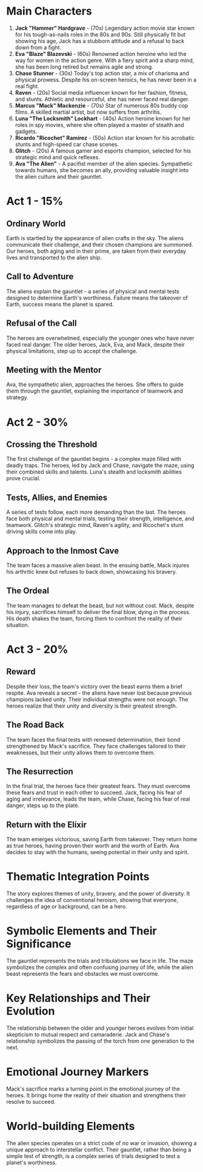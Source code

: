 # Main Characters

1. **Jack "Hammer" Hardgrave** - (70s) Legendary action movie star known for his tough-as-nails roles in the 80s and 90s. Still physically fit but showing his age, Jack has a stubborn attitude and a refusal to back down from a fight.
2. **Eva "Blaze" Blazevski** - (60s) Renowned action heroine who led the way for women in the action genre. With a fiery spirit and a sharp mind, she has been long retired but remains agile and strong.
3. **Chase Stunner** - (30s) Today's top action star, a mix of charisma and physical prowess. Despite his on-screen heroics, he has never been in a real fight.
4. **Raven** - (20s) Social media influencer known for her fashion, fitness, and stunts. Athletic and resourceful, she has never faced real danger.
5. **Marcus "Mack" Mackenzie** - (70s) Star of numerous 80s buddy cop films. A skilled martial artist, but now suffers from arthritis.
6. **Luna "The Locksmith" Lockhart** - (40s) Action heroine known for her roles in spy movies, where she often played a master of stealth and gadgets.
7. **Ricardo "Ricochet" Ramirez** - (50s) Action star known for his acrobatic stunts and high-speed car chase scenes.
8. **Glitch** - (20s) A famous gamer and esports champion, selected for his strategic mind and quick reflexes.
9. **Ava "The Alien"** - A pacifist member of the alien species. Sympathetic towards humans, she becomes an ally, providing valuable insight into the alien culture and their gauntlet.

# Act 1 - 15%

## Ordinary World

Earth is startled by the appearance of alien crafts in the sky. The aliens communicate their challenge, and their chosen champions are summoned. Our heroes, both aging and in their prime, are taken from their everyday lives and transported to the alien ship.

## Call to Adventure

The aliens explain the gauntlet - a series of physical and mental tests designed to determine Earth's worthiness. Failure means the takeover of Earth, success means the planet is spared.

## Refusal of the Call

The heroes are overwhelmed, especially the younger ones who have never faced real danger. The older heroes, Jack, Eva, and Mack, despite their physical limitations, step up to accept the challenge.

## Meeting with the Mentor

Ava, the sympathetic alien, approaches the heroes. She offers to guide them through the gauntlet, explaining the importance of teamwork and strategy.

# Act 2 - 30%

## Crossing the Threshold

The first challenge of the gauntlet begins - a complex maze filled with deadly traps. The heroes, led by Jack and Chase, navigate the maze, using their combined skills and talents. Luna's stealth and locksmith abilities prove crucial.

## Tests, Allies, and Enemies

A series of tests follow, each more demanding than the last. The heroes face both physical and mental trials, testing their strength, intelligence, and teamwork. Glitch's strategic mind, Raven's agility, and Ricochet's stunt driving skills come into play.

## Approach to the Inmost Cave

The team faces a massive alien beast. In the ensuing battle, Mack injures his arthritic knee but refuses to back down, showcasing his bravery.

## The Ordeal

The team manages to defeat the beast, but not without cost. Mack, despite his injury, sacrifices himself to deliver the final blow, dying in the process. His death shakes the team, forcing them to confront the reality of their situation.

# Act 3 - 20%

## Reward

Despite their loss, the team's victory over the beast earns them a brief respite. Ava reveals a secret - the aliens have never lost because previous champions lacked unity. Their individual strengths were not enough. The heroes realize that their unity and diversity is their greatest strength.

## The Road Back

The team faces the final tests with renewed determination, their bond strengthened by Mack's sacrifice. They face challenges tailored to their weaknesses, but their unity allows them to overcome them.

## The Resurrection

In the final trial, the heroes face their greatest fears. They must overcome these fears and trust in each other to succeed. Jack, facing his fear of aging and irrelevance, leads the team, while Chase, facing his fear of real danger, steps up to the plate.

## Return with the Elixir

The team emerges victorious, saving Earth from takeover. They return home as true heroes, having proven their worth and the worth of Earth. Ava decides to stay with the humans, seeing potential in their unity and spirit.

# Thematic Integration Points

The story explores themes of unity, bravery, and the power of diversity. It challenges the idea of conventional heroism, showing that everyone, regardless of age or background, can be a hero.

# Symbolic Elements and Their Significance

The gauntlet represents the trials and tribulations we face in life. The maze symbolizes the complex and often confusing journey of life, while the alien beast represents the fears and obstacles we must overcome.

# Key Relationships and Their Evolution

The relationship between the older and younger heroes evolves from initial skepticism to mutual respect and camaraderie. Jack and Chase's relationship symbolizes the passing of the torch from one generation to the next.

# Emotional Journey Markers

Mack's sacrifice marks a turning point in the emotional journey of the heroes. It brings home the reality of their situation and strengthens their resolve to succeed.

# World-building Elements

The alien species operates on a strict code of no war or invasion, showing a unique approach to interstellar conflict. Their gauntlet, rather than being a simple test of strength, is a complex series of trials designed to test a planet's worthiness.